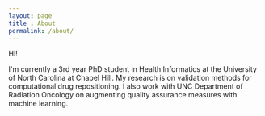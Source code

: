 ```yaml
---
layout: page
title : About
permalink: /about/
---
```

Hi!

I'm currently a 3rd year PhD student in Health Informatics at the University of North Carolina at Chapel Hill. My research is on validation methods for computational drug repositioning. I also work with UNC Department of Radiation Oncology on augmenting quality assurance measures with machine learning.
